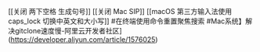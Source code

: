 [[关闭 两下空格 生成句号]]
[[关闭 Mac SIP]]
[[macOS 第三方输入法使用 caps_lock 切换中英文和大小写]]
#在终端使用命令重置聚焦搜索
#Mac系统】解决gitclone速度慢-阿里云开发者社区](https://developer.aliyun.com/article/1576025)
#